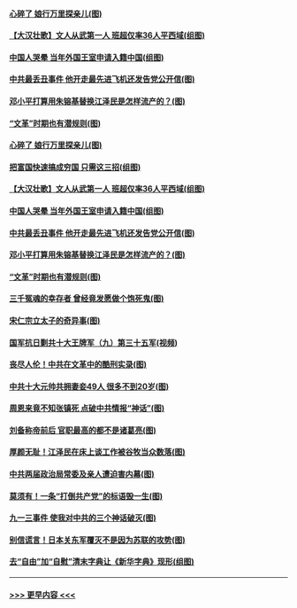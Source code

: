 #### [心碎了 娘行万里探亲儿(图)](../pages/p6/905540.md?t=09170444) 
#### [【大汉壮歌】文人从武第一人 班超仅率36人平西域(组图)](../pages/p6/905379.md?t=09170444) 
#### [中国人哭晕 当年外国王室申请入籍中国(组图)](../pages/p6/907502.md?t=09170444) 
#### [中共最丢丑事件 他开走最先进飞机还发告党公开信(图)](../pages/p6/907313.md?t=09170444) 
#### [邓小平打算用朱镕基替换江泽民是怎样流产的？(图)](../pages/p6/906647.md?t=09170444) 
#### [“文革”时期也有潜规则(图)](../pages/p6/907340.md?t=09170444) 
#### [心碎了 娘行万里探亲儿(图)](../pages/p6/905540.md?t=09170444) 
#### [把富国快速搞成穷国 只需这三招(组图)](../pages/p6/907391.md?t=09170444) 
#### [【大汉壮歌】文人从武第一人 班超仅率36人平西域(组图)](../pages/p6/905379.md?t=09170444) 
#### [中国人哭晕 当年外国王室申请入籍中国(组图)](../pages/p6/907502.md?t=09170444) 
#### [中共最丢丑事件 他开走最先进飞机还发告党公开信(图)](../pages/p6/907313.md?t=09170444) 
#### [邓小平打算用朱镕基替换江泽民是怎样流产的？(图)](../pages/p6/906647.md?t=09170444) 
#### [“文革”时期也有潜规则(图)](../pages/p6/907340.md?t=09170444) 
#### [三千冤魂的幸存者 曾经竟发愿做个饱死鬼(图)](../pages/p6/906756.md?t=09170444) 
#### [宋仁宗立太子的奇异事(图)](../pages/p6/906470.md?t=09170444) 
#### [国军抗日剿共十大王牌军（九）第三十五军(视频)](../pages/p6/905794.md?t=09170444) 
#### [丧尽人伦！中共在文革中的酷刑实录(图)](../pages/p6/906642.md?t=09170444) 
#### [中共十大元帅共拥妻妾49人 很多不到20岁(图)](../pages/p6/907309.md?t=09170444) 
#### [周恩来竟不知张镇死 点破中共情报“神话”(图)](../pages/p6/906898.md?t=09170444) 
#### [刘备称帝前后 官职最高的都不是诸葛亮(图)](../pages/p6/906477.md?t=09170444) 
#### [厚颜无耻！江泽民在床上谈工作被谷牧当众数落(图)](../pages/p6/906641.md?t=09170444) 
#### [中共两届政治局常委及亲人遭迫害内幕(图)](../pages/p6/907204.md?t=09170444) 
#### [莫须有！一条“打倒共产党”的标语毁一生(图)](../pages/p6/905535.md?t=09170444) 
#### [九一三事件 使我对中共的三个神话破灭(图)](../pages/p6/906053.md?t=09170444) 
#### [别信谎言！日本关东军覆灭不是因为苏联的攻势(图)](../pages/p6/904829.md?t=09170444) 
#### [去“自由”加“自慰”清末字典让《新华字典》现形(组图)](../pages/p6/907068.md?t=09170444) 

----
#### [ >>> 更早内容 <<< ](../indexes/p6-earlier.md)
